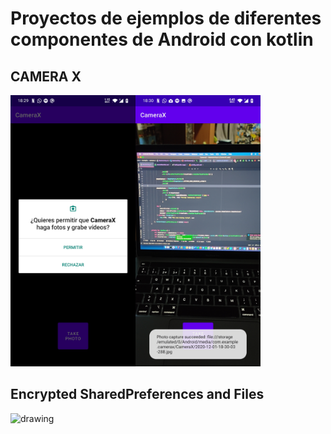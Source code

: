 # Proyectos de ejemplos de diferentes componentes de Android con kotlin

## CAMERA X
<img src="CameraX/Imagenes/01.jpg" alt="drawing" width="200"/><img src="CameraX/Imagenes/02.jpg" alt="drawing" width="200"/>

## Encrypted SharedPreferences and Files
<img src="SharePreferencesEncrypte/01.gif" alt="drawing" width="200"/>
